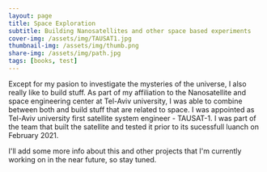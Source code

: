 ```yaml
---
layout: page
title: Space Exploration
subtitle: Building Nanosatellites and other space based experiments
cover-img: /assets/img/TAUSAT1.jpg
thumbnail-img: /assets/img/thumb.png
share-img: /assets/img/path.jpg
tags: [books, test]
---
```


Except for my pasion to investigate the mysteries of the universe, I also really like to build stuff. As part of my affiliation to the Nanosatellite and space engineering center at Tel-Aviv university, I was able to combine between both and build stuff that are related to space. I was appointed as Tel-Aviv university first satellite system engineer - TAUSAT-1. I was part of the team that built the satellite and tested it prior to its sucessfull luanch on February 2021.

I'll add some more info about this and other projects that I'm currently working on in the near future, so stay tuned.
